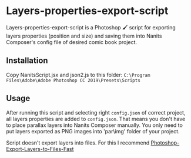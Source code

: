 # Layers-properties-export-script

Layers-properties-export-script is a Photoshop :paintbrush: script for exporting layers properties (position and size) and saving them into Nanits Composer's config file of desired comic book project.

## Installation
Copy NanitsScript.jsx and json2.js to this folder: `C:\Program Files\Adobe\Adobe Photoshop CC 2019\Presets\Scripts`

## Usage
After running this script and selecting right `config.json` of correct project, all layers properties are added to `config.json`. That means you don't have to place parallax layers into Nanits Composer manually. You only need to put layers exported as PNG images into 'par\img' folder of your project. 

Script doesn't export layers into files. For this I recommend [Photoshop-Export-Layers-to-Files-Fast](https://github.com/hsw107/Photoshop-Export-Layers-to-Files-Fast)
